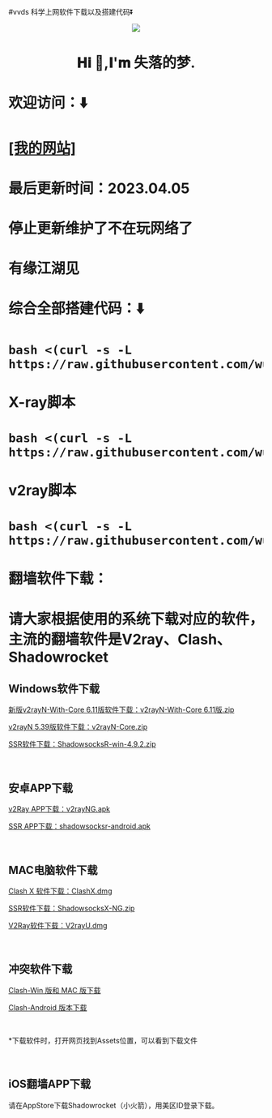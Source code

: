 #vvds
科学上网软件下载以及搭建代码⏬
<p align="center">
<a href="https://hits.seeyoufarm.com"><img src="https://hits.seeyoufarm.com/api/count/incr/badge.svg?url=https%3A%2F%2Fgithub.com%2Fwurendi001%2Fshell&count_bg=%233DC88D&title_bg=%23AE1818&icon=openstack.svg&icon_color=%23E7E7E7&title=%%20E8%BF%90%E8%A1%8C&edge_flat=false"/></a></p>
</p>
<h1 align="center">𝐇𝐢 👋,𝐈'𝐦 失落的梦.</h1>
<h1>欢迎访问：⬇️<h1>
<p><a href="https://www.kehu33.asia/">[我的网站]</a></p>
</p>
<h1>最后更新时间：2023.04.05<h1>
<h1>停止更新维护了不在玩网络了<h1>
<h1>有缘江湖见<h1>  
<h1>综合全部搭建代码：⬇️<h1>

```
bash <(curl -s -L https://raw.githubusercontent.com/wurendi001/dm/main/one4all)
```

<h1> X-ray脚本 <h1> 
  
```
bash <(curl -s -L https://raw.githubusercontent.com/wurendi001/dm/main/xray.sh)
```

<h1> v2ray脚本 <h1>       

```
bash <(curl -s -L https://raw.githubusercontent.com/wurendi001/dm/main/v2ray.sh)
```
</p>
<h1>翻墙软件下载：<h1>
<p>请大家根据使用的系统下载对应的软件，主流的翻墙软件是V2ray、Clash、Shadowrocket<br>
</p>
<h2>Windows软件下载</h2>
<p><a href="https://github.com/wurendi001/dm/releases/latest" target="_blank">新版v2rayN-With-Core 6.11版软件下载：v2rayN-With-Core 6.11版.zip </a></p>
<p><a href="https://github.com/2dust/v2rayN/releases/latest" target="_blank">v2rayN 5.39版软件下载：v2rayN-Core.zip</a></p>
<p><a href="https://github.com/shadowsocksrr/shadowsocksr-csharp/releases" target="_blank">SSR软件下载：ShadowsocksR-win-4.9.2.zip</a></p >
<br>
<h2>安卓APP下载</h2>
<P><a href="https://github.com/2dust/v2rayNG/releases/latest" target="_blank">v2Ray APP下载：v2rayNG.apk</a></P>
<P><a href="https://github.com/shadowsocksrr/shadowsocksr-android/releases" target="_blank">SSR APP下载：shadowsocksr-android.apk</a></P>
<br>
<h2>MAC电脑软件下载</h2>
<P><a href="https://github.com/yichengchen/clashX/releases" target="_blank">Clash X 软件下载：ClashX.dmg</a></P>
<P><a href="https://github.com/qinyuhang/ShadowsocksX-NG-R/releases/download/1.4.4-r8/ShadowsocksX-NG-R8.dmg" target="_blank">SSR软件下载：ShadowsocksX-NG.zip</a></P>
<P><a href="https://github.com/yanue/V2rayU/releases" target="_blank">V2Ray软件下载：V2rayU.dmg</a></P>
<br>
<h2>冲突软件下载</h2>
<P><a href="https://github.com/Fndroid/clash_for_windows_pkg/releases" target="_blank">Clash-Win 版和 MAC 版下载</a></P>
<P><a href="https://github.com/Kr328/ClashForAndroid/releases" target="_blank">Clash-Android 版本下载</a></P>
<br>
<p>*下载软件时，打开网页找到Assets位置，可以看到下载文件</p><br>
<h2>iOS翻墙APP下载</h2>
<P>请在AppStore下载Shadowrocket（小火箭），用美区ID登录下载。</P>
